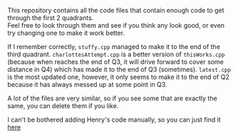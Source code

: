 This repository contains all the code files that contain enough code to get through
the first 2 quadrants.  
Feel free to look through them and see if you think any look good, or even try changing
one to make it work better.

If I remember correctly, `stuffy.cpp` managed to make it to the end of the third quadrant.
`charlottesAttempt.cpp` is a better version of `thisWorks.cpp` (because when reaches the end
of Q3, it will drive forward to cover some distance in Q4) which has made it to the end
of Q3 (sometimes). `latest.cpp` is the most updated one, however, it only seems to make it
to the end of Q2 because it has always messed up at some point in Q3.

A lot of the files are very similar, so if you see some that are exactly the same, you can
delete them if you like.

I can't be bothered adding Henry's code manually, so you can just find it [here](https://github.com/JolonB/Furious5AVC/blob/Henry's-Branch/main.cpp)
